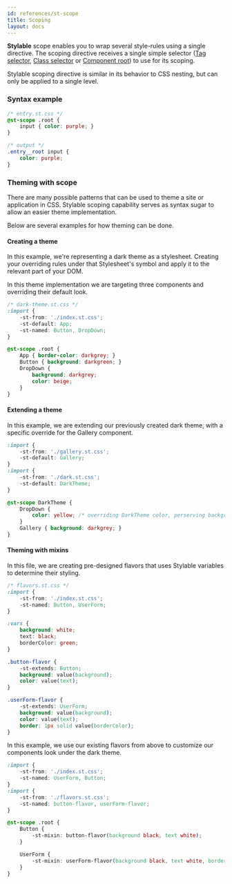 ```yaml
---
id: references/st-scope
title: Scoping
layout: docs
---
```


**Stylable** scope enables you to wrap several style-rules using a single directive.
The scoping directive receives a single simple selector ([Tag selector](./tag-selectors.md), [Class selector](./class-selectors.md) or [Component root](./root.md)) to use for its scoping.

Stylable scoping directive is similar in its behavior to CSS nesting, but can only be applied to a single level.

### Syntax example
```css
/* entry.st.css */
@st-scope .root {
    input { color: purple; }  
}
```

```css
/* output */
.entry__root input {
    color: purple;
} 
```

### Theming with scope

There are many possible patterns that can be used to theme a site or application in CSS. Stylable scoping capability serves as syntax sugar to allow an easier theme implementation.

Below are several examples for how theming can be done.

#### Creating a theme
In this example, we're representing a dark theme as a stylesheet. Creating your overriding rules under that Stylesheet's symbol and apply it to the relevant part of your DOM.

In this theme implementation we are targeting three components and overriding their default look.

```css
/* dark-theme.st.css */
:import {
    -st-from: './index.st.css';
    -st-default: App;
    -st-named: Button, DropDown;
}

@st-scope .root {
    App { border-color: darkgrey; }
    Button { background: darkgreen; }
    DropDown {
        background: darkgrey;
        color: beige;
    }
}
```

#### Extending a theme
In this example, we are extending our previously created dark theme, with a specific override for the Gallery component.

```css
:import {
    -st-from: './gallery.st.css';
    -st-default: Gallery;
}
:import {
    -st-from: './dark.st.css';
    -st-default: DarkTheme;
}

@st-scope DarkTheme {
    DropDown {
        color: yellow; /* overriding DarkTheme color, perserving background */
    }
    Gallery { background: darkgrey; }
}
```

#### Theming with mixins
In this file, we are creating pre-designed flavors that uses Stylable variables to determine their styling.

```css
/* flavors.st.css */
:import {
    -st-from: './index.st.css';
    -st-named: Button, UserForm;
}

:vars {
    background: white;
    text: black;
    borderColor: green;
}

.button-flavor {
    -st-extends: Button;
    background: value(background);
    color: value(text);
}

.userForm-flavor {
    -st-extends: UserForm;
    background: value(background);
    color: value(text);
    border: 1px solid value(borderColor);
}
```

In this example, we use our existing flavors from above to customize our components look under the dark theme.

```css
:import {
    -st-from: './index.st.css';
    -st-named: UserForm, Button;
}
:import {
    -st-from: './flavors.st.css';
    -st-named: button-flavor, userForm-flavor;
}

@st-scope .root {
    Button {
        -st-mixin: button-flavor(background black, text white);
    }

    UserForm {
        -st-mixin: userForm-flavor(background black, text white, borderColor #f4f4f4);
    }
}
```
